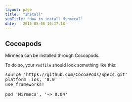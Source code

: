 ```yaml
---
layout: page
title:  "Install"
subTitle: "How to install Mirmeca?"
date:   2015-08-08 16:37:18
---
```


## Cocoapods
Mirmeca can be installed through Cocoapods.

To do so, your `Podfile` should look something like this:

<pre class="prettyprint">
source 'https://github.com/CocoaPods/Specs.git'
platform :ios, '8.0'
use_frameworks!

pod 'Mirmeca', '~> 0.04'
</pre>